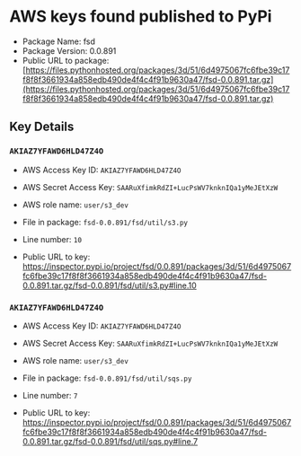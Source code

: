 # AWS keys found published to PyPi

* Package Name: fsd
* Package Version: 0.0.891
* Public URL to package: [https://files.pythonhosted.org/packages/3d/51/6d4975067fc6fbe39c17f8f8f3661934a858edb490de4f4c4f91b9630a47/fsd-0.0.891.tar.gz](https://files.pythonhosted.org/packages/3d/51/6d4975067fc6fbe39c17f8f8f3661934a858edb490de4f4c4f91b9630a47/fsd-0.0.891.tar.gz)

## Key Details

### `AKIAZ7YFAWD6HLD47Z4O`

* AWS Access Key ID: `AKIAZ7YFAWD6HLD47Z4O`
* AWS Secret Access Key: `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` 
* AWS role name: `user/s3_dev`
* File in package: `fsd-0.0.891/fsd/util/s3.py`
* Line number: `10`

* Public URL to key: https://inspector.pypi.io/project/fsd/0.0.891/packages/3d/51/6d4975067fc6fbe39c17f8f8f3661934a858edb490de4f4c4f91b9630a47/fsd-0.0.891.tar.gz/fsd-0.0.891/fsd/util/s3.py#line.10



### `AKIAZ7YFAWD6HLD47Z4O`

* AWS Access Key ID: `AKIAZ7YFAWD6HLD47Z4O`
* AWS Secret Access Key: `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` 
* AWS role name: `user/s3_dev`
* File in package: `fsd-0.0.891/fsd/util/sqs.py`
* Line number: `7`

* Public URL to key: https://inspector.pypi.io/project/fsd/0.0.891/packages/3d/51/6d4975067fc6fbe39c17f8f8f3661934a858edb490de4f4c4f91b9630a47/fsd-0.0.891.tar.gz/fsd-0.0.891/fsd/util/sqs.py#line.7


